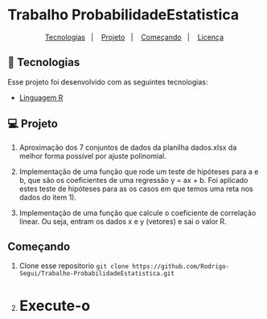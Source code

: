 <h1 align="center">

</h1>

# Trabalho ProbabilidadeEstatistica

<p align="center">
  <a href="#rocket-tecnologias">Tecnologias</a>&nbsp;&nbsp;&nbsp;|&nbsp;&nbsp;&nbsp;
  <a href="#💻-projeto">Projeto</a>&nbsp;&nbsp;&nbsp;|&nbsp;&nbsp;&nbsp;
  <a href="#começando">Começando</a>&nbsp;&nbsp;&nbsp;|&nbsp;&nbsp;&nbsp;
  <a href="#memo-licença">Licença</a>
</p>

## :rocket: Tecnologias

Esse projeto foi desenvolvido com as seguintes tecnologias:

- [Linguagem R](https://www.r-project.org/other-docs.html)

## 💻 Projeto

1) Aproximação dos 7 conjuntos de dados da planilha dados.xlsx da melhor forma possível por ajuste polinomial.

2) Implementação de uma função que rode um teste de hipóteses para a e b, que são os coeficientes de uma regressão y = ax + b. Foi aplicado estes teste 
de hipóteses para as os casos em que temos uma reta nos dados do item 1).

3) Implementação de uma função que calcule o coeficiente de correlação linear.
Ou seja, entram os dados x e y (vetores) e sai o valor R.


## Começando

 1. Clone esse repositorio ```git clone https://github.com/Rodrigo-Segui/Trabalho-ProbabilidadeEstatistica.git```
 2. # Execute-o
  


